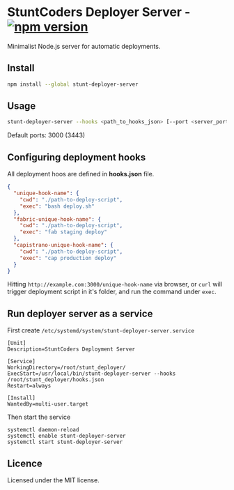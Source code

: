 # StuntCoders Deployer Server - [![npm version](https://badge.fury.io/js/stunt-deployer-server.svg)](https://badge.fury.io/js/stunt-deployer-server)

Minimalist Node.js server for automatic deployments.

## Install
```sh
npm install --global stunt-deployer-server
```

## Usage
```sh
stunt-deployer-server --hooks <path_to_hooks_json> [--port <server_port>] [--ssl_key <key_path>] [--ssl_cert <cert_path>] 
```
Default ports: 3000 (3443)

## Configuring deployment hooks
All deployment hoos are defined in **hooks.json** file.
```json
{
  "unique-hook-name": {
    "cwd": "./path-to-deploy-script",
    "exec": "bash deploy.sh"
  },
  "fabric-unique-hook-name": {
    "cwd": "./path-to-deploy-script",
    "exec": "fab staging deploy"
  },
  "capistrano-unique-hook-name": {
    "cwd": "./path-to-deploy-script",
    "exec": "cap production deploy"
  }
}
```

Hitting `http://example.com:3000/unique-hook-name` via browser, or `curl` will trigger deployment script in it's folder, and run the command under `exec`.

## Run deployer server as a service
First create `/etc/systemd/system/stunt-deployer-server.service`
```
[Unit]
Description=StuntCoders Deployment Server

[Service]
WorkingDirectory=/root/stunt_deployer/
ExecStart=/usr/local/bin/stunt-deployer-server --hooks /root/stunt_deployer/hooks.json
Restart=always

[Install]
WantedBy=multi-user.target
```

Then start the service
```
systemctl daemon-reload
systemctl enable stunt-deployer-server
systemctl start stunt-deployer-server
```

## Licence
Licensed under the MIT license.